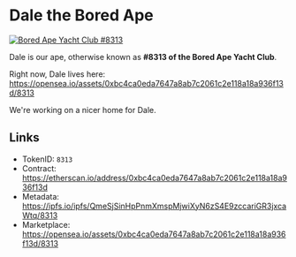 # Dale the Bored Ape

[![Bored Ape Yacht Club #8313](https://ipfs.io/ipfs/QmUqu1FpNxb5KFS2Hw58Rna9EybqM2Wff41pTbXCJLYnA3)](https://opensea.io/assets/0xbc4ca0eda7647a8ab7c2061c2e118a18a936f13d/8313)

Dale is our ape, otherwise known as **#8313 of the Bored Ape Yacht Club**.

Right now, Dale lives here: https://opensea.io/assets/0xbc4ca0eda7647a8ab7c2061c2e118a18a936f13d/8313

We're working on a nicer home for Dale.


## Links

- TokenID: `8313`
- Contract: https://etherscan.io/address/0xbc4ca0eda7647a8ab7c2061c2e118a18a936f13d
- Metadata: https://ipfs.io/ipfs/QmeSjSinHpPnmXmspMjwiXyN6zS4E9zccariGR3jxcaWtq/8313
- Marketplace: https://opensea.io/assets/0xbc4ca0eda7647a8ab7c2061c2e118a18a936f13d/8313
